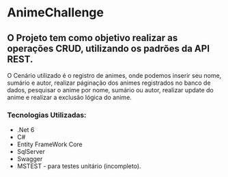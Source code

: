 # AnimeChallenge

<h2> O Projeto tem como objetivo realizar as operações CRUD, utilizando os padrões da API REST.</h2>

O Cenário utilizado é o registro de animes, onde podemos inserir seu nome, sumário e autor, 
realizar páginação dos animes registrados no banco de dados, pesquisar o anime por nome, sumário ou autor,
realizar update do anime e realizar a exclusão lógica do anime.

<h3> Tecnologias Utilizadas: </h3>

* .Net 6
* C#
* Entity FrameWork Core
* SqlServer
* Swagger
* MSTEST - para testes unitário (incompleto).
